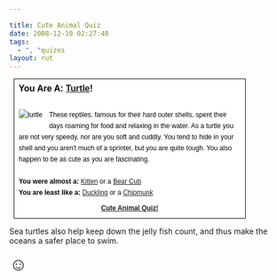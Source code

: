 ```yaml
---

title: Cute Animal Quiz
date: 2008-12-10 02:27:40
tags:
  - ", "quizes
layout: rut
---
```


<div style="border: 1px solid #000000; background-color: #ffffff; padding: 8px; margin: 8px; font: 12px sans-serif; color: #000000; line-height: 20px; width: 400px;">
  <div style="border: none; background-color: #ffffff; font: bold 16px sans-serif; color: #000000; margin: 0px; margin-bottom: 8px; padding: 0px;">You Are A: <b><a target="_top" href="http://www.cuteducky.com/cute_animals/turtle.html">Turtle</a></b>!</div><br />
  <img src="http://www.cuteducky.com/img/turtle.jpg" style="border: none; margin: 0px 12px 12px 0px; float: left; height: 100px width: 100px" alt="turtle"  />These reptiles, famous for their hard outer shells, spent their days roaming for food and relaxing in the water.  As a turtle you are not very speedy, nor are you soft and cuddly. You tend to hide in your shell and you aren't much of a sprinter, but you are quite tough. You also happen to be as cute as you are fascinating.<br /><br />
  <b>You were almost a:</b> <a target="_top" href="http://www.cuteducky.com/cute_animals/kitty.html">Kitten</a> or a <a target="_top" href="http://www.cuteducky.com/cute_animals/bear.html">Bear Cub</a><br />
  <b>You are least like a:</b> <a href="http://www.cuteducky.com/cute_animals/duckling.html" target="_top">Duckling</a> or a <a href="http://www.cuteducky.com/cute_animals/chip.html" target="_top">Chipmunk</a>
  <a href="http://www.cuteducky.com/cute_animal_quiz.html" style="clear: both; display: block; text-align: center; margin-top: 8px;"><b>Cute Animal Quiz!</b></a>
</div>

Sea turtles also help keep down the jelly fish count, and thus make the oceans a safer place to swim.

<font size="+3">&#x263a;</font>

